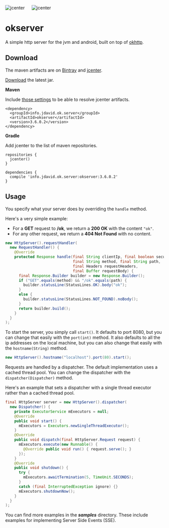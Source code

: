![jcenter](https://img.shields.io/badge/_jcenter_-_3.6.0.2-6688ff.png?style=flat) &#x2003; ![jcenter](https://img.shields.io/badge/_Tests_-_29/29-green.png?style=flat)
# okserver
A simple http server for the jvm and android, built on top of [okhttp](https://github.com/square/okhttp).

## Download ##

The maven artifacts are on [Bintray](https://bintray.com/programingjd/maven/info.jdavid.ok.server/view)
and [jcenter](https://bintray.com/search?query=info.jdavid.ok.server).

[Download](https://bintray.com/artifact/download/programingjd/maven/info/jdavid/ok/server/okserver/3.6.0.2/okserver-3.6.0.2.jar) the latest jar.

__Maven__

Include [those settings](https://bintray.com/repo/downloadMavenRepoSettingsFile/downloadSettings?repoPath=%2Fbintray%2Fjcenter)
 to be able to resolve jcenter artifacts.
```
<dependency>
  <groupId>info.jdavid.ok.server</groupId>
  <artifactId>okserver</artifactId>
  <version>3.6.0.2</version>
</dependency>
```
__Gradle__

Add jcenter to the list of maven repositories.
```
repositories {
  jcenter()
}
```
```
dependencies {
  compile 'info.jdavid.ok.server:okserver:3.6.0.2'
}
```

## Usage ##

You specify what your server does by overriding the `handle` method.

Here's a very simple example:
  - For a **GET** request to **/ok**, we return a **200 OK** with the content `"ok"`.
  - For any other request, we return a **404 Not Found** with no content.

```java
new HttpServer().requestHandler(
  new RequestHandler() {
    @Override
    protected Response handle(final String clientIp, final boolean secure,
                              final String method, final String path,
                              final Headers requestHeaders,
                              final Buffer requestBody) {
      final Response.Builder builder = new Response.Builder();
      if ("GET".equals(method) && "/ok".equals(path) {
        builder.statusLine(StatusLines.OK).body("ok");
      }
      else {
        builder.statusLine(StatusLines.NOT_FOUND).noBody();
      }
      return builder.build();
    }
  }
);
```

To start the server, you simply call `start()`. It defaults to port 8080, but you can change that easily
with the `port(int)` method. It also defaults to all the ip addresses on the local machine, but you can also
change that easily with the `hostname(String)` method.


```java
new HttpServer().hostname("localhost").port(80).start();
```

Requests are handled by a dispatcher. The default implementation uses a cached thread pool.
You can change the dispatcher with the `dispatcher(Dispatcher)` method.

Here's an example that sets a dispatcher with a single thread executor rather than a cached thread pool.

```java
final HttpServer server = new HttpServer().dispatcher(
  new Dispatcher() {
    private ExecutorService mExecutors = null;
    @Override
    public void start() {
      mExecutors = Executors.newSingleThreadExecutor();
    }
    @Override
    public void dispatch(final HttpServer.Request request) {
      mExecutors.execute(new Runnable() {
        @Override public void run() { request.serve(); }
      });
    }
    @Override
    public void shutdown() {
      try {
        mExecutors.awaitTermination(5, TimeUnit.SECONDS);
      }
      catch (final InterruptedException ignore) {}
      mExecutors.shutdownNow();
    }
  }
);
```

You can find more examples in the ***samples*** directory.
These include examples for implementing Server Side Events (SSE).